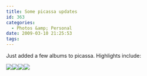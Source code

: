 ```yaml
---
title: Some picassa updates
id: 363
categories:
  - Photos &amp; Personal
date: 2009-03-10 21:25:53
tags:
---
```


Just added a few albums to picassa. Highlights include:

[![](https://lh6.ggpht.com/_vZ6zE_QJfu0/SbbJzkK580I/AAAAAAAAIYU/4t1KshRoIgQ/s144/IMG_0166.JPG)](https://picasaweb.google.com/lh/photo/mBVuabK3pcgwPWuooYTcxQ?feat=embedwebsite)[![](https://lh4.ggpht.com/_vZ6zE_QJfu0/SbbKgoanhtI/AAAAAAAAIaE/lDmyC1rD0Pk/s144/IMG_0160.JPG)](https://picasaweb.google.com/lh/photo/au5SvrIEPIa6GLBVgKRzpA?feat=embedwebsite)[![](https://lh6.ggpht.com/_vZ6zE_QJfu0/SbbKPuFdz9I/AAAAAAAAIZc/wVtrAXyooos/s144/IMG_0154.JPG)](https://picasaweb.google.com/lh/photo/P27WLqZ3R8ORKCD-sEiouw?feat=embedwebsite)[![](https://lh3.ggpht.com/_vZ6zE_QJfu0/SbbKqaHr_eI/AAAAAAAAIag/xfoHrDs_YUg/s144/IMG_0128.JPG)](https://picasaweb.google.com/lh/photo/PH9451oQ5m7rq3EvlK5ehw?feat=embedwebsite)